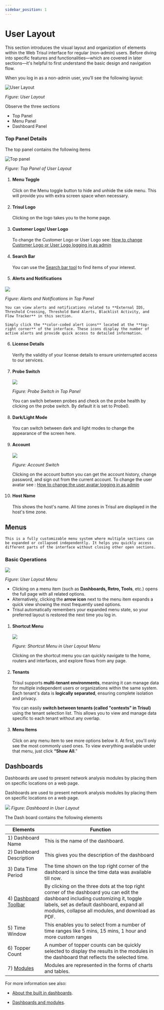 ```yaml
---
sidebar_position: 1
---
```


# User Layout

This section introduces the visual layout and organization of elements within the Web Trisul interface for regular (non-admin) users. Before diving into specific features and functionalities—which are covered in later sections—it's helpful to first understand the basic design and navigation flow.

When you log in as a non-admin user, you’ll see the following layout:

![User Layout](images/userlayoutnew.png)  

*Figure: User Layout*

Observe the three sections 

- Top Panel
- Menu Panel
- Dashboard Panel 

### Top Panel Details

The top panel contains the following items

![Top panel](images/user_layoutnew.png)  

*Figure: Top Panel of User Layout*

1) #### Menu Toggle
   
   Click on the Menu toggle button to hide and unhide the side menu. This will provide you with extra screen space when necessary.

2) #### Trisul Logo
   
   Clicking on the logo takes you to the home page.

3) #### Customer Logo/ User Logo

   To change the Customer Logo or User Logo see: [How to change Customer Logo or User Logo logging in as admin](/docs/ag/webadmin/manageusers#changing-avatar-logo)

4) #### Search Bar
   
   You can use the [Search bar tool](/docs/ug/ui/elements#using-search-tool) to find items of your interest.

5) #### Alerts and Notifications

![](images/alertsnnotifications.png)

   *Figure: Alerts and Notifications in Top Panel*
    
    You can view alerts and notifications related to **External IDS, Threshold Crossing, Threshold Band Alerts, Blacklist Activity, and Flow Tracker** in this section.

    Simply click the **color-coded alert icons** located at the **top-right corner** of the interface. These icons display the number of active alerts and provide quick access to detailed information.

6) #### License Details

   Verify the validity of your license details to ensure uninterrupted access to our services.

7) #### Probe Switch
   
   ![](images/probeswitch.png)
   
   *Figure: Probe Switch in Top Panel*
   
   You can switch between probes and check on the probe health by clicking on the probe switch. By default it is set to Probe0.

8) #### Dark/Light Mode
   
      You can switch between dark and light modes to change the appearance of the screen here.


9) #### Account
   
    ![](images/account.png)
   
   *Figure: Account Switch*
   
    Clicking on the account button you can get the account history, change password, and sign out from the current account. To change the user avatar see : [How to change the user avatar logging in as admin](pathname:///docs/ag/webadmin/manageusers#ChangeUserAvatar)

10) #### Host Name
   
    This shows the host's name. All time zones in Trisul are displayed in the host's time zone. 

## Menus

    This is a fully customizable menu system where multiple sections can be expanded or collapsed independently. It helps you quickly access different parts of the interface without closing other open sections.

### Basic Operations

![](images/menus.png)

*Figure: User Layout Menu*

- Clicking on a menu item (such as **Dashboards, Retro, Tools**, etc.) opens the full page with all related options.
- Alternatively, clicking the **arrow icon** next to the menu item expands a quick view showing the most frequently used options.
- Trisul automatically remembers your expanded menu state, so your preferred layout is restored the next time you log in.

1) #### Shortcut Menu
   
   ![](images/shortcutbutton.png)
   
   *Figure: Shortcut Menu in User Layout Menu*
   
   Clicking on the shortcut menu you can quickly navigate to the home, routers and interfaces, and explore flows from any page.

2) #### Tenants
   
    Trisul supports **multi-tenant environments**, meaning it can manage data for multiple independent users or organizations within the same system. Each tenant's data is **logically separated**, ensuring complete isolation and privacy.

    You can easily **switch between tenants (called "contexts" in Trisul)** using the tenant selection list. This allows you to view and manage data specific to each tenant without any overlap.

3) #### Menu Items
   
   Click on any menu item to see more options below it. At first, you'll only see the most commonly used ones. To view everything available under that menu, just click **“Show All**.”

## Dashboards

Dashboards are used to present network analysis modules by placing them
on specific locations on a web page. 

Dashboards are used to present network analysis modules by placing them
on specific locations on a web page.

![](images/userlayout1.png)
*Figure: Dashboard in User Layout*

The Dash board contains the following elements

| Elements                                                             | Function                                 |
| -------------------------------------------------------------------- | ---------------------------------------- |
| 1) Dashboard Name                                                    | This is the name of the dashboard.       |
| 2)  Dashboard Description                                            | This gives you the description of the dashboard                                                                                                             |
| 3) Data Time Period                                                  | The time shown on the top right corner of the dashboard is since the time data was available till now.                                                      |
| 4) [Dashboard Toolbar](/docs/ug/ui/dashmod_intro#dashboard-menu-button) | By clicking on the three dots at the top right corner of the dashboard you can edit the dashboard including customizing it, toggle labels, set as default dashboard, expand all modules, collapse all modules, and download as PDF.                                         |
| 5) Time Window | This enables you to select from a number of time ranges like 5 mins, 15 mins, 1 hour and more custom ranges |
| 6) Topper Count | A number of topper counts can be quickly selected to display the results in the modules in the dashboard that reflects the selected time.
| 7) [Modules](/docs/ug/ui/modules)                                                           | Modules are represented in the forms of charts and tables.                                                                                                |

For more information see also:  

- [About the built in dashboards](dashboards).   

- [Dashboards and modules](dashmod_intro).
